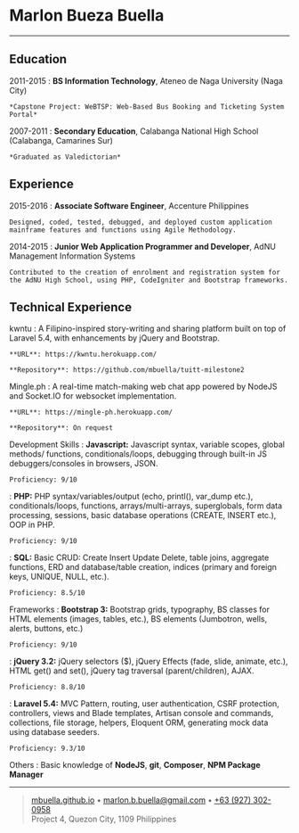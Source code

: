 Marlon Bueza Buella
===================

----

Education
---------

2011-2015
:   **BS Information Technology**, Ateneo de Naga University (Naga City)

    *Capstone Project: WeBTSP: Web-Based Bus Booking and Ticketing System Portal*

2007-2011
:   **Secondary Education**, Calabanga National High School (Calabanga, Camarines Sur)

    *Graduated as Valedictorian*

Experience
----------


2015-2016
:   **Associate Software Engineer**, Accenture Philippines

    Designed, coded, tested, debugged, and deployed custom application mainframe features and functions using Agile Methodology.

2014-2015
:   **Junior Web Application Programmer and Developer**, AdNU Management Information Systems

    Contributed to the creation of enrolment and registration system for the AdNU High School, using PHP, CodeIgniter and Bootstrap frameworks.


Technical Experience
--------------------

kwntu
:   A Filipino-inspired story-writing and sharing platform built on top of Laravel 5.4, with enhancements by jQuery and Bootstrap.

    **URL**: https://kwntu.herokuapp.com/

    **Repository**: https://github.com/mbuella/tuitt-milestone2

Mingle.ph
:   A real-time match-making web chat app powered by NodeJS and Socket.IO for websocket implementation.

    **URL**: https://mingle-ph.herokuapp.com/

    **Repository**: On request

Development Skills
:   **Javascript:** Javascript syntax, variable scopes, global methods/
    functions, conditionals/loops, debugging through built-in JS debuggers/consoles in browsers, JSON.

    Proficiency: 9/10

:   **PHP:** PHP syntax/variables/output (echo, printl(), var_dump
    etc.), conditionals/loops, functions, arrays/multi-arrays, superglobals, form data processing, sessions, basic database operations (CREATE, INSERT etc.), OOP in PHP.

    Proficiency: 9/10

:   **SQL:** Basic CRUD: Create Insert Update Delete, table joins, 
    aggregate functions, ERD and database/table creation, indices (primary and foreign keys, UNIQUE, NULL, etc.).

    Proficiency: 8.5/10

Frameworks
:   **Bootstrap 3:** Bootstrap grids, typography, BS classes for HTML
    elements (images, tables, etc.), BS elements (Jumbotron, wells, alerts, buttons, etc.)

    Proficiency: 9/10

:   **jQuery 3.2:** jQuery selectors ($), jQuery Effects (fade, slide, 
    animate, etc.), HTML get() and set(), jQuery tag traversal (parent/children), AJAX.

    Proficiency: 8.8/10

:   **Laravel 5.4:** MVC Pattern, routing, user authentication, CSRF protection, controllers, views and Blade templates, Artisan console and commands, collections, file storage, helpers, Eloquent ORM, generating mock data using database seeders.

    Proficiency: 9.3/10

Others
:   Basic knowledge of **NodeJS**, **git**, **Composer**, **NPM Package Manager**


----

> [mbuella.github.io](https://mbuella.github.io/) 
• [marlon.b.buella@gmail.com](mailto:marlon.b.buella@gmail.com) 
• [+63 (927) 302-0958](tel:+639273020958)\
> Project 4, Quezon City, 1109 Philippines
